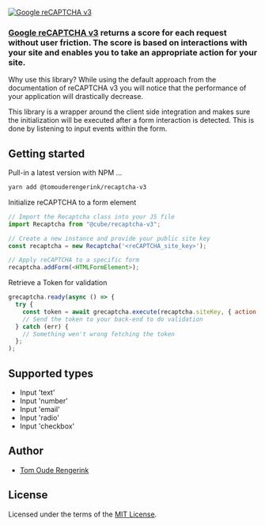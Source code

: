 [![Google reCAPTCHA v3](https://jackaldigitalmedia.com/wp-content/uploads/2020/02/hero-recaptcha-invisible.gif)](https://developers.google.com/recaptcha/docs/v3)

### [Google reCAPTCHA v3](https://developers.google.com/recaptcha/docs/v3) returns a score for each request without user friction. The score is based on interactions with your site and enables you to take an appropriate action for your site.

Why use this library?
While using the default approach from the documentation of reCAPTCHA v3
you will notice that the performance of your application will drastically decrease.

This library is a wrapper around the client side integration and makes sure the initialization
will be executed after a form interaction is detected. This is done by listening to input events within the form.

## Getting started

Pull-in a latest version with NPM ...

```bash
yarn add @tomouderengerink/recaptcha-v3
```

Initialize reCAPTCHA to a form element

```js
// Import the Recaptcha class into your JS file
import Recaptcha from "@cube/recaptcha-v3";

// Create a new instance and provide your public site key
const recaptcha = new Recaptcha('<reCAPTCHA_site_key>');

// Apply reCAPTCHA to a specific form
recaptcha.addForm(<HTMLFormElement>);
```

Retrieve a Token for validation

```js
grecaptcha.ready(async () => {
  try {
    const token = await grecaptcha.execute(recaptcha.siteKey, { action: "submit" });
    // Send the token to your back-end to do validation
  } catch (err) {
    // Something wen't wrong fetching the token
  };
);
```

## Supported types
* Input 'text'
* Input 'number'
* Input 'email'
* Input 'radio'
* Input 'checkbox'

## Author

- [Tom Oude Rengerink](https://github.com/TomOudeRengerink)

## License

Licensed under the terms of the [MIT License](https://opensource.org/licenses/MIT).
